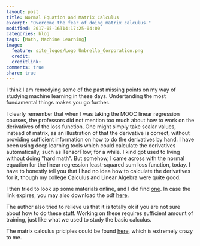 ```yaml
---
layout: post
title: Normal Equation and Matrix Calculus
excerpt: "Overcome the fear of doing matrix calculus."
modified: 2017-05-16T14:17:25-04:00
categories: blog
tags: [Math, Machine Learning]
image:
  feature: site_logos/Logo Umbrella_Corporation.png
  credit: 
  creditlink: 
comments: true
share: true
---
```


I think I am remedying some of the past missing points on my way of studying machine learning in these days. Undertanding the most fundamental things makes you go further.

I clearly remember that when I was taking the MOOC linear regression courses, the professors did not mention too much about how to work on the derivatives of the loss function. One might simply take scalar values, instead of matrix, as an illustration of that the derivative is correct, without providing sufficient information on how to do the derivatives by hand. I have been using deep learning tools which could calculate the derivatives automatically, such as TensorFlow, for a while. I kind got used to living without doing "hard math". But somehow, I came across with the normal equation for the linear regression least-squared sum loss function, today. I have to honestly tell you that I had no idea how to calculate the derivatives for it, though my college Calculus and Linear Algebra were quite good.

I then tried to look up some materials online, and I did find [one](http://eli.thegreenplace.net/2015/the-normal-equation-and-matrix-calculus/#id4). In case the link expires, you may also download the pdf [here](/downloads/blog/2017-05-16-Normal-Equation-Matrix-Calculus/Normal_Equation_Matrix_Calculus.pdf).

The author also tried to relieve us that it is totally ok if you are not sure about how to do these stuff. Working on these requires sufficient amount of training, just like what we used to study the basic calculus. 

The matrix calculus priciples could be found [here](https://en.wikipedia.org/wiki/Matrix_calculus), which is extremely crazy to me.
